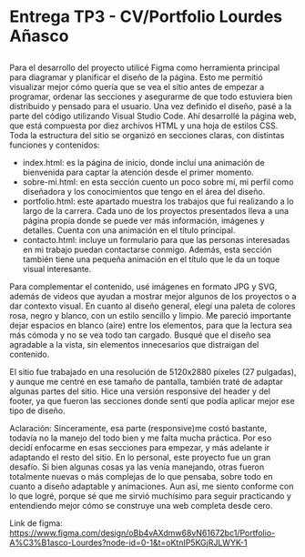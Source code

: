 # Entrega TP3 - CV/Portfolio Lourdes Añasco
## 
Para el desarrollo del proyecto utilicé Figma como herramienta principal para diagramar y planificar el diseño de la página. Esto me permitió visualizar mejor cómo quería que se vea el sitio antes de empezar a programar, ordenar las secciones y asegurarme de que todo estuviera bien distribuido y pensado para el usuario.
Una vez definido el diseño, pasé a la parte del código utilizando Visual Studio Code. Ahí desarrollé la página web, que está compuesta por diez archivos HTML y una hoja de estilos CSS. Toda la estructura del sitio se organizó en secciones claras, con distintas funciones y contenidos:
* index.html: es la página de inicio, donde incluí una animación de bienvenida para captar la atención desde el primer momento.
* sobre-mi.html: en esta sección cuento un poco sobre mí, mi perfil como diseñadora y los conocimientos que tengo en el área del diseño.
* portfolio.html: este apartado muestra los trabajos que fui realizando a lo largo de la carrera. Cada uno de los proyectos presentados lleva a una página propia donde se puede ver más información, imágenes y detalles. Cuenta con una animación en el título principal.
* contacto.html: incluye un formulario para que las personas interesadas en mi trabajo puedan contactarse conmigo. Además, esta sección también tiene una pequeña animación en el título que le da un toque visual interesante.

Para complementar el contenido, usé imágenes en formato JPG y SVG, además de videos que ayudan a mostrar mejor algunos de los proyectos o a dar contexto visual.
En cuanto al diseño general, elegí una paleta de colores rosa, negro y blanco, con un estilo sencillo y limpio. Me pareció importante dejar espacios en blanco (aire) entre los elementos, para que la lectura sea más cómoda y no se vea todo tan cargado. Busqué que el diseño sea agradable a la vista, sin elementos innecesarios que distraigan del contenido.

El sitio fue trabajado en una resolución de 5120x2880 píxeles (27 pulgadas), y aunque me centré en ese tamaño de pantalla, también traté de adaptar algunas partes del sitio. Hice una versión responsive del header y del footer, ya que fueron las secciones donde sentí que podía aplicar mejor ese tipo de diseño. 

Aclaración: Sinceramente, esa parte (responsive)me costó bastante, todavía no la manejo del todo bien y me falta mucha práctica. Por eso decidí enfocarme en esas secciones para empezar, y más adelante ir adaptando el resto del sitio.
En lo personal, este proyecto fue un gran desafío. Si bien algunas cosas ya las venía manejando, otras fueron totalmente nuevas o más complejas de lo que pensaba, sobre todo en cuanto a diseño adaptable y animaciones. Aun así, me siento conforme con lo que logré, porque sé que me sirvió muchísimo para seguir practicando y entendiendo mejor cómo se construye una web completa desde cero.

Link de figma: https://www.figma.com/design/oBb4vAXdmw68vN61672bc1/Portfolio-A%C3%B1asco-Lourdes?node-id=0-1&t=oKtnIP5KGjRJLWYK-1
